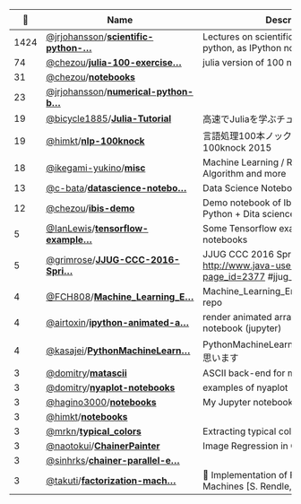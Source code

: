 |:star2: | Name | Description | 🌍|
|---|---|---|---|
|1424|[@jrjohansson](https://github.com/jrjohansson)/[**scientific-python-…**](https://github.com/jrjohansson/scientific-python-lectures)|Lectures on scientific computing with python, as IPython notebooks.||
|74|[@chezou](https://github.com/chezou)/[**julia-100-exercise…**](https://github.com/chezou/julia-100-exercises)|julia version of 100 numpy exercises||
|31|[@chezou](https://github.com/chezou)/[**notebooks**](https://github.com/chezou/notebooks)|||
|23|[@jrjohansson](https://github.com/jrjohansson)/[**numerical-python-b…**](https://github.com/jrjohansson/numerical-python-book-code)|||
|19|[@bicycle1885](https://github.com/bicycle1885)/[**Julia-Tutorial**](https://github.com/bicycle1885/Julia-Tutorial)|高速でJuliaを学ぶチュートリアル||
|19|[@himkt](https://github.com/himkt)/[**nlp-100knock**](https://github.com/himkt/nlp-100knock)|言語処理100本ノック 2015, nlp-100knock 2015||
|18|[@ikegami-yukino](https://github.com/ikegami-yukino)/[**misc**](https://github.com/ikegami-yukino/misc)|Machine Learning / Randomized Algorithm and more||
|13|[@c-bata](https://github.com/c-bata)/[**datascience-notebo…**](https://github.com/c-bata/datascience-notebook)|Data Science Notebooks in Python3||
|12|[@chezou](https://github.com/chezou)/[**ibis-demo**](https://github.com/chezou/ibis-demo)|Demo notebook of Ibis for "Spark + Python + Dita science Festival"||
|5|[@IanLewis](https://github.com/IanLewis)/[**tensorflow-example…**](https://github.com/IanLewis/tensorflow-examples)|Some Tensorflow examples and Jupyter notebooks||
|5|[@grimrose](https://github.com/grimrose)/[**JJUG-CCC-2016-Spri…**](https://github.com/grimrose/JJUG-CCC-2016-Spring)|JJUG CCC 2016 Spring http://www.java-users.jp/?page_id=2377 #jjug_ccc #ccc_m61||
|4|[@FCH808](https://github.com/FCH808)/[**Machine_Learning_E…**](https://github.com/FCH808/Machine_Learning_Engineer_Nanodegree)|Machine_Learning_Engineer_Nanodegree repo||
|4|[@airtoxin](https://github.com/airtoxin)/[**ipython-animated-a…**](https://github.com/airtoxin/ipython-animated-array)|render animated array on ipython-notebook (jupyter)||
|4|[@kasajei](https://github.com/kasajei)/[**PythonMachineLearn…**](https://github.com/kasajei/PythonMachineLearning)|PythonMachineLearningを学んでいこうと思います||
|3|[@domitry](https://github.com/domitry)/[**matascii**](https://github.com/domitry/matascii)|ASCII back-end for matplotlib||
|3|[@domitry](https://github.com/domitry)/[**nyaplot-notebooks**](https://github.com/domitry/nyaplot-notebooks)|examples of nyaplot||
|3|[@hagino3000](https://github.com/hagino3000)/[**notebooks**](https://github.com/hagino3000/notebooks)|My Jupyter notebooks||
|3|[@himkt](https://github.com/himkt)/[**notebooks**](https://github.com/himkt/notebooks)|||
|3|[@mrkn](https://github.com/mrkn)/[**typical_colors**](https://github.com/mrkn/typical_colors)|Extracting typical colors from images||
|3|[@naotokui](https://github.com/naotokui)/[**ChainerPainter**](https://github.com/naotokui/ChainerPainter)|Image Regression in Chainer||
|3|[@sinhrks](https://github.com/sinhrks)/[**chainer-parallel-e…**](https://github.com/sinhrks/chainer-parallel-examples)|||
|3|[@takuti](https://github.com/takuti)/[**factorization-mach…**](https://github.com/takuti/factorization-machines)|:slot_machine: Implementation of Factorization Machines [S. Rendle, 2012]||

